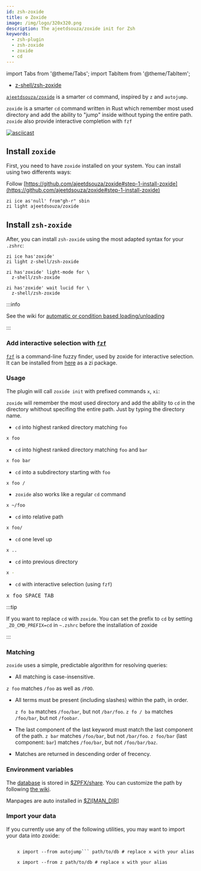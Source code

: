 ```yaml
---
id: zsh-zoxide
title: ⚙️ Zoxide
image: /img/logo/320x320.png
description: The ajeetdsouza/zoxide init for Zsh
keywords:
  - zsh-plugin
  - zsh-zoxide
  - zoxide
  - cd
---
```


<!-- @format -->

import Tabs from '@theme/Tabs';
import TabItem from '@theme/TabItem';

- [z-shell/zsh-zoxide](https://github.com/z-shell/zsh-zoxide)

[`ajeetdsouza/zoxide`](https://github.com/ajeetdsouza/zoxide) is a smarter `cd` command, inspired by `z` and `autojump`.

`zoxide` is a smarter `cd` command written in Rust which remember most used directory and add the ability to "jump" inside without typing the entire path.
`zoxide` also provide interactive completion with `fzf`

[![asciicast](https://asciinema.org/a/512856.svg)](https://asciinema.org/a/512856)

## Install `zoxide`

First, you need to have `zoxide` installed on your system. You can install using two differents ways:
<Tabs>
<TabItem value="official" label="Official install" default>

Follow [https://github.com/ajeetdsouza/zoxide#step-1-install-zoxide](https://github.com/ajeetdsouza/zoxide#step-1-install-zoxide)

</TabItem>

<TabItem value="zi" label="With Zi" default>

```shell showLineNumbers
zi ice as'null' from"gh-r" sbin
zi light ajeetdsouza/zoxide
```

</TabItem>
</Tabs>

## Install `zsh-zoxide`

After, you can install `zsh-zoxide` using the most adapted syntax for your `.zshrc`:
<Tabs>

<TabItem value="standard" label="Standard syntax" default>

```shell showLineNumbers
zi ice has'zoxide'
zi light z-shell/zsh-zoxide
```

</TabItem>

<TabItem value="for" label='The "for" syntax' default>

```shell showLineNumbers
zi has'zoxide' light-mode for \
  z-shell/zsh-zoxide
```

</TabItem>

<TabItem value="turbo" label='Turbo mode + "for" syntax' default>

```shell showLineNumbers
zi has'zoxide' wait lucid for \
  z-shell/zsh-zoxide
```

</TabItem>

</Tabs>

:::info

See the wiki for [automatic or condition based loading/unloading](https://wiki.zshell.dev/docs/getting_started/overview#automatic-condition-based---load--unload)

:::

### Add interactive selection with [`fzf`](https://github.com/z-shell/fzf)

[`fzf`](https://github.com/junegunn/fzf) is a command-line fuzzy finder, used by zoxide for interactive selection. It can be installed from [here](https://github.com/z-shell/fzf) as a zi package.

### Usage

The plugin will call `zoxide init` with prefixed commands `x`, `xi`:

`zoxide` will remember the most used directory and add the ability to `cd` in the directory whithout specifing the entire path. Just by typing the directory name.

- `cd` into highest ranked directory matching `foo`

```sh showLineNumbers
x foo
```

- `cd` into highest ranked directory matching `foo` and `bar`

```sh
x foo bar
```

- `cd` into a subdirectory starting with `foo`

```sh
x foo /
```

- `zoxide` also works like a regular `cd` command

```sh showLineNumbers
x ~/foo
```

- `cd` into relative path

```sh
x foo/
```

- `cd` one level up

```sh
x ..
```

- `cd` into previous directory

```sh
x -
```

- `cd` with interactive selection (using `fzf`)

<pre>
x foo <kbd>SPACE</kbd> <kbd>TAB</kbd>
</pre>

:::tip

If you want to replace `cd` with `zoxide`. You can set the prefix to `cd` by setting `_ZO_CMD_PREFIX=cd` in `~.zshrc` before the installation of zoxide

:::

### Matching

`zoxide` uses a simple, predictable algorithm for resolving queries:

- All matching is case-insensitive.

`z foo` matches `/foo` as well as `/FOO`.

- All terms must be present (including slashes) within the path, in order.

  `z fo ba` matches `/foo/bar`, but not `/bar/foo`.
  `z fo / ba` matches `/foo/bar`, but not `/foobar`.

- The last component of the last keyword must match the last component of the path.
  `z bar` matches `/foo/bar`, but not `/bar/foo`.
  `z foo/bar` (last component: `bar`) matches `/foo/bar`, but not `/foo/bar/baz`.

- Matches are returned in descending order of frecency.

### Environment variables

The [database](https://github.com/ajeetdsouza/zoxide#environment-variables) is stored in [\$ZPFX/share](https://wiki.zshell.dev/community/zsh_plugin_standard#global-parameter-with-prefix). You can customize the path by following [the wiki](https://wiki.zshell.dev/docs/guides/customization#customizing-paths).

Manpages are auto installed in [\$ZI[MAN_DIR]](https://wiki.zshell.dev/docs/guides/customization#customizing-paths)

### Import your data

If you currently use any of the following utilities, you may want to import your data into zoxide:

<Tabs>
  <TabItem value="autojump" label="autojump" default>
    <code>
    x import --from autojump``` path/to/db # replace x with your alias
    </code>
  </TabItem>
  <TabItem value="z" label="z, z.lua or zsh-z">
    <code>
    x import --from z path/to/db # replace x with your alias
    </code>
  </TabItem>
</Tabs>
